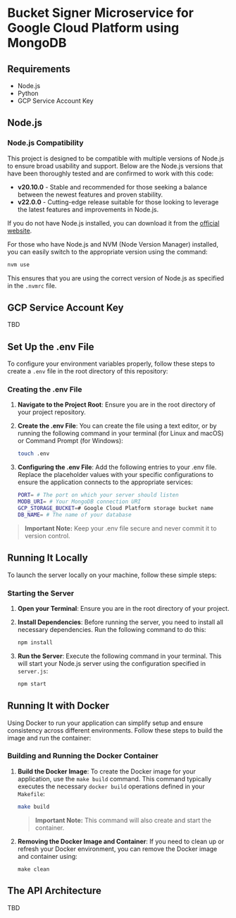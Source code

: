 # Bucket Signer Microservice for Google Cloud Platform using MongoDB

## Requirements

- Node.js
- Python
- GCP Service Account Key

## Node.js

### Node.js Compatibility

This project is designed to be compatible with multiple versions of Node.js to ensure broad usability and support. Below are the Node.js versions that have been thoroughly tested and are confirmed to work with this code:

- **v20.10.0** - Stable and recommended for those seeking a balance between the newest features and proven stability.
- **v22.0.0** - Cutting-edge release suitable for those looking to leverage the latest features and improvements in Node.js.

If you do not have Node.js installed, you can download it from the [official website](https://nodejs.org/en).

For those who have Node.js and NVM (Node Version Manager) installed, you can easily switch to the appropriate version using the command:

```bash
nvm use
```

This ensures that you are using the correct version of Node.js as specified in the `.nvmrc` file.

## GCP Service Account Key

TBD

## Set Up the .env File

To configure your environment variables properly, follow these steps to create a `.env` file in the root directory of this repository:

### Creating the .env File

1.  **Navigate to the Project Root**: Ensure you are in the root directory of your project repository.

2.  **Create the .env File**: You can create the file using a text editor, or by running the following command in your terminal (for Linux and macOS) or Command Prompt (for Windows):
    ```bash
    touch .env
    ```
3.  **Configuring the .env File**: Add the following entries to your .env file. Replace the placeholder values with your specific configurations to ensure the application connects to the appropriate services:
    ```bash
    PORT= # The port on which your server should listen
    MODB_URI= # Your MongoDB connection URI
    GCP_STORAGE_BUCKET=# Google Cloud Platform storage bucket name
    DB_NAME= # The name of your database
    ```

> **Important Note:** Keep your .env file secure and never commit it to version control.

## Running It Locally

To launch the server locally on your machine, follow these simple steps:

### Starting the Server

1. **Open your Terminal**: Ensure you are in the root directory of your project.

2. **Install Dependencies**: Before running the server, you need to install all necessary dependencies. Run the following command to do this:

   ```bash
   npm install
   ```

3. **Run the Server**: Execute the following command in your terminal. This will start your Node.js server using the configuration specified in `server.js`:

   ```bash
   npm start
   ```

## Running It with Docker

Using Docker to run your application can simplify setup and ensure consistency across different environments. Follow these steps to build the image and run the container:

### Building and Running the Docker Container

1. **Build the Docker Image**: To create the Docker image for your application, use the `make build` command. This command typically executes the necessary `docker build` operations defined in your `Makefile`:

   ```bash
   make build
   ```

   > **Important Note:** This command will also create and start the container.

2. **Removing the Docker Image and Container**: If you need to clean up or refresh your Docker environment, you can remove the Docker image and container using:

   ```
   make clean
   ```

## The API Architecture

TBD

